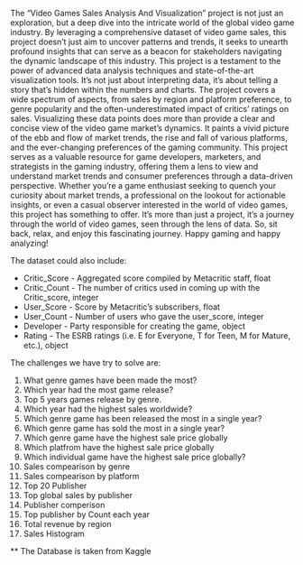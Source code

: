 The “Video Games Sales Analysis And Visualization” project is not just an exploration, but a deep dive into the intricate world of the global video game industry. By leveraging a comprehensive dataset of video game sales, this project doesn’t just aim to uncover patterns and trends, it seeks to unearth profound insights that can serve as a beacon for stakeholders navigating the dynamic landscape of this industry.
This project is a testament to the power of advanced data analysis techniques and state-of-the-art visualization tools. It’s not just about interpreting data, it’s about telling a story that’s hidden within the numbers and charts. The project covers a wide spectrum of aspects, from sales by region and platform preference, to genre popularity and the often-underestimated impact of critics’ ratings on sales.
Visualizing these data points does more than provide a clear and concise view of the video game market’s dynamics. It paints a vivid picture of the ebb and flow of market trends, the rise and fall of various platforms, and the ever-changing preferences of the gaming community. This project serves as a valuable resource for game developers, marketers, and strategists in the gaming industry, offering them a lens to view and understand market trends and consumer preferences through a data-driven perspective.
Whether you’re a game enthusiast seeking to quench your curiosity about market trends, a professional on the lookout for actionable insights, or even a casual observer interested in the world of video games, this project has something to offer. It’s more than just a project, it’s a journey through the world of video games, seen through the lens of data. So, sit back, relax, and enjoy this fascinating journey. Happy gaming and happy analyzing!

The dataset could also include:
- Critic_Score - Aggregated score compiled by Metacritic staff, float
- Critic_Count - The number of critics used in coming up with the Critic_score, integer
- User_Score - Score by Metacritic’s subscribers, float
- User_Count - Number of users who gave the user_score, integer
- Developer - Party responsible for creating the game, object
- Rating - The ESRB ratings (i.e. E for Everyone, T for Teen, M for Mature, etc.), object

The challenges we have try to solve are:
1. What genre games have been made the most?
2. Which year had the most game release?
3. Top 5 years games release by genre.
4. Which year had the highest sales worldwide?
5. Which genre game has been released the most in a single year?
6. Which genre game has sold the most in a single year?
7. Which genre game have the highest sale price globally
8. Which platfrom have the highest sale price globally
9. Which individual game have the highest sale price globally?
10. Sales compearison by genre
11. Sales compearison by platform
12. Top 20 Publisher
13. Top global sales by publisher
14. Publisher comperison
15. Top publisher by Count each year
16. Total revenue by region
17. Sales Histogram

** The Database is taken from Kaggle
